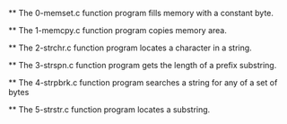 ** The 0-memset.c function program fills memory with a constant byte.

** The 1-memcpy.c function program copies memory area.

** The 2-strchr.c function program locates a character in a string.

** The 3-strspn.c function program gets the length of a prefix substring.

** The 4-strpbrk.c function program searches a string for any of a set of bytes

** The 5-strstr.c function program  locates a substring.

